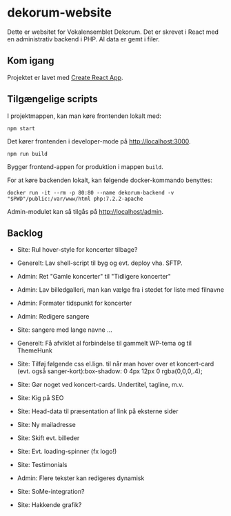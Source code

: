 # dekorum-website

Dette er websitet for Vokalensemblet Dekorum. Det er skrevet i React med en administrativ backend i PHP. Al data er gemt i filer.

## Kom igang

Projektet er lavet med [Create React App](https://github.com/facebook/create-react-app).

## Tilgængelige scripts

I projektmappen, kan man køre frontenden lokalt med:

```shell
npm start
```

Det kører frontenden i developer-mode på  [http://localhost:3000](http://localhost:3000).

```shell
npm run build
``````

Bygger frontend-appen for produktion i mappen `build`.

For at køre backenden lokalt, kan følgende docker-kommando benyttes:

```shell
docker run -it --rm -p 80:80 --name dekorum-backend -v "$PWD"/public:/var/www/html php:7.2.2-apache
```

Admin-modulet kan så tilgås på [http://localhost/admin](http://localhost/admin).

## Backlog

- Site: Rul hover-style for koncerter tilbage?

- Generelt: Lav shell-script til byg og evt. deploy vha. SFTP.

- Admin: Ret "Gamle koncerter" til "Tidligere koncerter"

- Admin: Lav billedgalleri, man kan vælge fra i stedet for liste med filnavne

- Admin: Formater tidspunkt for koncerter

- Admin: Redigere sangere

- Site: sangere med lange navne ...

- Generelt: Få afviklet al forbindelse til gammelt WP-tema og til ThemeHunk

- Site: Tilføj følgende css el.lign. til når man hover over et koncert-card (evt. også sanger-kort):box-shadow: 0 4px 12px 0 rgba(0,0,0,.4);

- Site: Gør noget ved koncert-cards. Undertitel, tagline, m.v.

- Site: Kig på SEO

- Site: Head-data til præsentation af link på eksterne sider

- Site: Ny mailadresse

- Site: Skift evt. billeder

- Site: Evt. loading-spinner (fx logo!)

- Site: Testimonials

- Admin: Flere tekster kan redigeres dynamisk

- Site: SoMe-integration?

- Site: Hakkende grafik?
